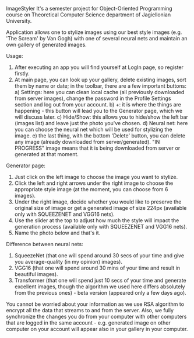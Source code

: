 ImageStyler
It's a semester project for Object-Oriented Programming course on Theoretical Computer Science department of Jagiellonian University.

Application allows one to stylize images using our best style images (e.g. 'The Scream' by Van Gogh) with one of several neural nets 
and maintain an own gallery of generated images.

Usage:
1) After executing an app you will find yourself at LogIn page, so register firstly.
2) At main page, you can look up your gallery, delete existing images, sort them by name or date;
in the toolbar, there are a few important buttons:
  a) Settings: here you can clean local cache (all previously downloaded from server images), change the password 
  in the Profile Settings section and log out from your account.
  b) +: it is where the things are happening - this button will lead you to the Generator page, which we will discuss later.
  c) Hide/Show: this allows you to hide/show the left bar (images list) and leave just the photo you've chosen.
  d) Neural net: here you can choose the neural net which will be used for stylizing the image.
  e) the last thing, with the bottom 'Delete' button, you can delete any image (already downloaded from server/generated).
"IN PROGRESS" image means that it is being downloaded from server or generated at that moment.

Generator page:
1) Just click on the left image to choose the image you want to stylize.
2) Click the left and right arrows under the right image to choose the appropriate style image (at the moment, you can choose from 6 images).
3) Under the right image, decide whether you would like to preserve the original size of image or 
get a generated image of size 224px (available only with SQUEEZENET and VGG16 nets).
4) Use the slider at the top to adjust how much the style will impact the generation process (available only with SQUEEZENET and VGG16 nets).
5) Name the photo below and that's it.

Difference between neural nets:
1) SqueezeNet (that one will spend around 30 secs of your time and give you average-quality (in my opinion) images).
2) VGG16 (that one will spend around 30 mins of your time and result in beautiful images).
3) Transformer (that one will spend just 10 secs of your time and generate excellent images, though 
the algorithm we used here differs absolutely from the previous ones) - beta version (appeared only a few days ago).

You cannot be worried about your information as we use RSA algorithm to encrypt all the data that streams to and from the server.
Also, we fully synchronize the changes you do from your computer with other computers that are logged in the same account - e.g. generated image on other computer on your account will appear also in your gallery in your computer.
